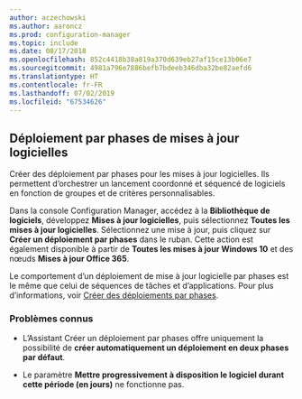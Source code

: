 ```yaml
---
author: aczechowski
ms.author: aaroncz
ms.prod: configuration-manager
ms.topic: include
ms.date: 08/17/2018
ms.openlocfilehash: 852c4418b38a819a370d639eb27af15ce13b06e7
ms.sourcegitcommit: 4981a796e7886befb7bdeeb346dba32be82aefd6
ms.translationtype: HT
ms.contentlocale: fr-FR
ms.lasthandoff: 07/02/2019
ms.locfileid: "67534626"
---
```

## <a name="bkmk_pod"></a> Déploiement par phases de mises à jour logicielles
<!--1358146-->

Créer des déploiement par phases pour les mises à jour logicielles. Ils permettent d’orchestrer un lancement coordonné et séquencé de logiciels en fonction de groupes et de critères personnalisables.

Dans la console Configuration Manager, accédez à la **Bibliothèque de logiciels**, développez **Mises à jour logicielles**, puis sélectionnez **Toutes les mises à jour logicielles**. Sélectionnez une mise à jour, puis cliquez sur **Créer un déploiement par phases** dans le ruban. Cette action est également disponible à partir de **Toutes les mises à jour Windows 10** et des nœuds **Mises à jour Office 365**. 

Le comportement d’un déploiement de mise à jour logicielle par phases est le même que celui de séquences de tâches et d’applications. Pour plus d’informations, voir [Créer des déploiements par phases](/sccm/osd/deploy-use/create-phased-deployment-for-task-sequence).


### <a name="known-issues"></a>Problèmes connus

- L’Assistant Créer un déploiement par phases offre uniquement la possibilité de **créer automatiquement un déploiement en deux phases par défaut**.

- Le paramètre **Mettre progressivement à disposition le logiciel durant cette période (en jours)** ne fonctionne pas.  



